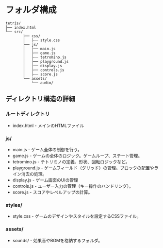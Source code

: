 # フォルダ構成

```
tetris/
├── index.html
└── src/
		├── css/
		│   ├── style.css
		├── js/
		│   ├── main.js
		│   ├── game.js
		│   ├── tetromino.js
		│   ├── playground.js
		│   ├── display.js
		│   ├── controls.js
		│   ├── score.js
		└── assets/
		    └── audio/
```

## ディレクトリ構造の詳細


### ルートディレクトリ

- index.html - メインのHTMLファイル


### js/

- main.js - ゲーム全体の制御を行う。
- game.js - ゲームの全体のロジック。ゲームループ、ステート管理。
- tetromino.js - テトリミノの定義、形状、回転ロジックなど。
- playground.js - ゲームフィールド（グリッド）の管理。ブロックの配置やライン消去の処理。
- display.js - ゲーム画面のUIの管理
- controls.js - ユーザー入力の管理（キー操作のハンドリング）。
- score.js - スコアやレベルアップの計算。


### **styles/**

- style.css - ゲームのデザインやスタイルを設定するCSSファイル。


### **assets/**

- sounds/ - 効果音やBGMを格納するフォルダ。
